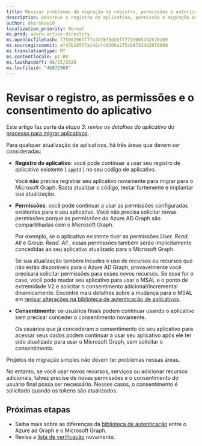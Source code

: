 ```yaml
---
title: Revisar problemas de migração de registro, permissões e autorização de aplicativo
description: Descreve o registro de aplicativo, permissão e migração de consentimento do Azure Active Directory (Azure AD) para a API do Microsoft Graph.
author: dkershaw10
localization_priority: Normal
ms.prod: azure-active-directory
ms.openlocfilehash: f7508296ff7fc4e78f5d39f777390057d2570109
ms.sourcegitcommit: ef47b165f7a140cfc0309a275cb8722dd265660d
ms.translationtype: MT
ms.contentlocale: pt-BR
ms.lasthandoff: 08/25/2020
ms.locfileid: "46872968"
---
```

# <a name="review-app-registration-permissions-and-consent"></a>Revisar o registro, as permissões e o consentimento do aplicativo

Este artigo faz parte da *etapa 3: revise os detalhes do aplicativo* do [processo para migrar aplicativos](migrate-azure-ad-graph-planning-checklist.md).

Para qualquer atualização de aplicativos, há três áreas que devem ser consideradas:

- **Registro do aplicativo**: você pode continuar a usar seu registro de aplicativo existente ( `appId` ) no seu código de aplicativo.  

    Você **não** precisa registrar seu aplicativo novamente para migrar para o Microsoft Graph. Basta atualizar o código, testar fortemente e implantar sua atualização.  

- **Permissões**: você pode continuar a usar as permissões configuradas existentes para o seu aplicativo. Você não precisa solicitar novas permissões porque as permissões do Azure AD Graph são compartilhadas com o Microsoft Graph.

    Por exemplo, se o aplicativo existente tiver as permissões _User. Read. All_ e _Group. Read. All_ , essas permissões também serão implicitamente concedidas ao seu aplicativo atualizado para o Microsoft Graph.

    Se sua atualização também Incudes o uso de recursos ou recursos que não estão disponíveis para o Azure AD Graph, provavelmente você precisará solicitar permissões para esses novos recursos. Se esse for o caso, você pode mudar seu aplicativo para usar o MSAL e o ponto de extremidade V2 e solicitar o consentimento adicional/incremental dinamicamente. Encontre mais detalhes sobre a mudança para o MSAL em [revisar alterações na biblioteca de autenticação de aplicativos](/graph/migrate-azure-ad-graph-authentication-library).

- **Consentimento**: os usuários finais podem continuar usando o aplicativo sem precisar conceder o consentimento novamente.

    Os usuários que já concederam o consentimento do seu aplicativo para acessar seus dados podem continuar a usar seu aplicativo após ele ter sido atualizado para usar o Microsoft Graph, sem solicitar o consentimento.

Projetos de migração simples não devem ter problemas nessas áreas.

No entanto, se você usar novos recursos, serviços ou adicionar recursos adicionais, talvez precise de novas permissões e o consentimento do usuário final possa ser necessário.  Nesses casos, o consentimento é solicitado quando os tokens são atualizados.

## <a name="next-steps"></a>Próximas etapas

- Saiba mais sobre as diferenças da [biblioteca de autenticação](migrate-azure-ad-graph-authentication-library.md) entre o Azure ad Graph e o Microsoft Graph.
- Revise a [lista de verificação](migrate-azure-ad-graph-planning-checklist.md) novamente.
